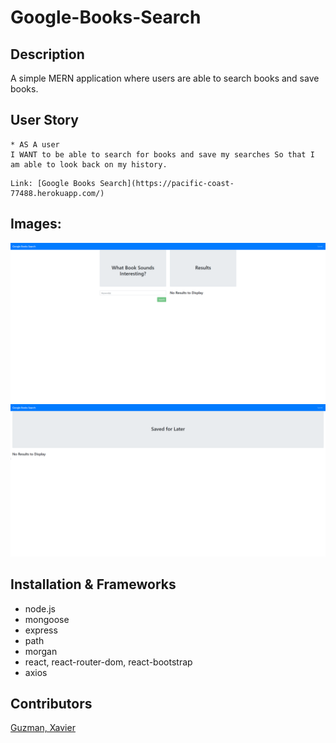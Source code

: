 # Google-Books-Search

## Description

A simple MERN application where users are able to search books and save books.

## User Story

```
* AS A user
I WANT to be able to search for books and save my searches So that I am able to look back on my history.
```

```
Link: [Google Books Search](https://pacific-coast-77488.herokuapp.com/)

```

## Images:

![img](assets\googlebookssearch.png)
![img](assets\googlebookssaved.png)

## Installation & Frameworks

-   node.js
-   mongoose
-   express
-   path
-   morgan
-   react, react-router-dom, react-bootstrap
-   axios

## Contributors

[Guzman, Xavier](https://github.com/XavierG13)
